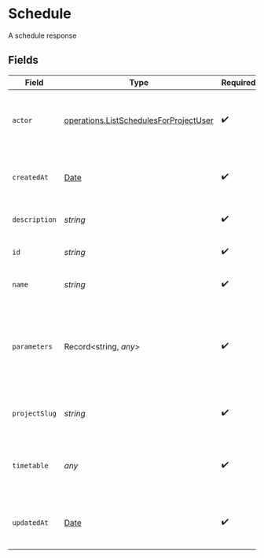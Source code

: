 # Schedule

A schedule response


## Fields

| Field                                                                                                   | Type                                                                                                    | Required                                                                                                | Description                                                                                             | Example                                                                                                 |
| ------------------------------------------------------------------------------------------------------- | ------------------------------------------------------------------------------------------------------- | ------------------------------------------------------------------------------------------------------- | ------------------------------------------------------------------------------------------------------- | ------------------------------------------------------------------------------------------------------- |
| `actor`                                                                                                 | [operations.ListSchedulesForProjectUser](../../../sdk/models/operations/listschedulesforprojectuser.md) | :heavy_check_mark:                                                                                      | The attribution actor who will run the scheduled pipeline.                                              |                                                                                                         |
| `createdAt`                                                                                             | [Date](https://developer.mozilla.org/en-US/docs/Web/JavaScript/Reference/Global_Objects/Date)           | :heavy_check_mark:                                                                                      | The date and time the pipeline was created.                                                             |                                                                                                         |
| `description`                                                                                           | *string*                                                                                                | :heavy_check_mark:                                                                                      | Description of the schedule.                                                                            |                                                                                                         |
| `id`                                                                                                    | *string*                                                                                                | :heavy_check_mark:                                                                                      | The unique ID of the schedule.                                                                          |                                                                                                         |
| `name`                                                                                                  | *string*                                                                                                | :heavy_check_mark:                                                                                      | Name of the schedule.                                                                                   |                                                                                                         |
| `parameters`                                                                                            | Record<string, *any*>                                                                                   | :heavy_check_mark:                                                                                      | Pipeline parameters represented as key-value pairs. Must contain branch or tag.                         | [object Object]                                                                                         |
| `projectSlug`                                                                                           | *string*                                                                                                | :heavy_check_mark:                                                                                      | The project-slug for the schedule                                                                       | gh/CircleCI-Public/api-preview-docs                                                                     |
| `timetable`                                                                                             | *any*                                                                                                   | :heavy_check_mark:                                                                                      | Timetable that specifies when a schedule triggers.                                                      |                                                                                                         |
| `updatedAt`                                                                                             | [Date](https://developer.mozilla.org/en-US/docs/Web/JavaScript/Reference/Global_Objects/Date)           | :heavy_check_mark:                                                                                      | The date and time the pipeline was last updated.                                                        |                                                                                                         |